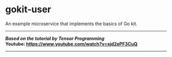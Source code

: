 # gokit-user
An example microservice that implements the basics of Go kit.  

___

***Based on the tutorial by Tensor Programming***  
**Youtube: https://www.youtube.com/watch?v=sjd2ePF3CuQ**  

___
